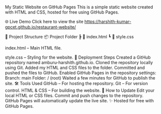 My Static Website on GitHub Pages
This is a simple static website created with HTML and CSS, hosted for free using GitHub Pages.

🌐 Live Demo
Click here to view the site
https://harshith-kumar-gpcet.github.io/restaurant-website/

📂 Project Structure
📦 Project Folder ┣ 📜 index.html ┗ 📜 style.css

index.html – Main HTML file.

style.css – Styling for the website.
🚀 Deployment Steps
Created a GitHub repository named amburu-harshith.github.io.
Cloned the repository locally using Git.
Added my HTML and CSS files to the folder.
Committed and pushed the files to GitHub.
Enabled GitHub Pages in the repository settings:
Branch: main
Folder: / (root)
Waited a few minutes for GitHub to publish the site.
🛠 Tools Used
GitHub – For hosting the repository.
Git – For version control.
HTML & CSS – For building the website.
📌 How to Update
Edit your local HTML or CSS files.
Commit and push changes to the repository.
GitHub Pages will automatically update the live site.
✨ Hosted for free with GitHub Pages.
